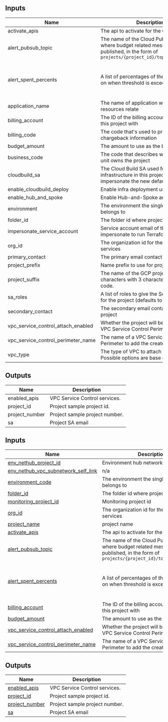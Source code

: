 <!-- BEGINNING OF PRE-COMMIT-TERRAFORM DOCS HOOK -->

## Inputs

| Name                                   | Description                                                                                                                                   | Type           | Default                                                    | Required |
|----------------------------------------|-----------------------------------------------------------------------------------------------------------------------------------------------|----------------|------------------------------------------------------------|:--------:|
| activate\_apis                         | The api to activate for the GCP project                                                                                                       | `list(string)` | `[]`                                                       |    no    |
| alert\_pubsub\_topic                   | The name of the Cloud Pub/Sub topic where budget related messages will be published, in the form of `projects/{project_id}/topics/{topic_id}` | `string`       | `null`                                                     |    no    |
| alert\_spent\_percents                 | A list of percentages of the budget to alert on when threshold is exceeded                                                                    | `list(number)` | <pre>[<br>  0.5,<br>  0.75,<br>  0.9,<br>  0.95<br>]</pre> |    no    |
| application\_name                      | The name of application where GCP resources relate                                                                                            | `string`       | n/a                                                        |   yes    |
| billing\_account                       | The ID of the billing account to associated this project with                                                                                 | `string`       | n/a                                                        |   yes    |
| billing\_code                          | The code that's used to provide chargeback information                                                                                        | `string`       | n/a                                                        |   yes    |
| budget\_amount                         | The amount to use as the budget                                                                                                               | `number`       | `1000`                                                     |    no    |
| business\_code                         | The code that describes which business unit owns the project                                                                                  | `string`       | `"abcd"`                                                   |    no    |
| cloudbuild\_sa                         | The Cloud Build SA used for deploying infrastructure in this project. It will impersonate the new default SA created                          | `string`       | `""`                                                       |    no    |
| enable\_cloudbuild\_deploy             | Enable infra deployment using Cloud Build                                                                                                     | `bool`         | `false`                                                    |    no    |
| enable\_hub\_and\_spoke                | Enable Hub-and-Spoke architecture.                                                                                                            | `bool`         | `false`                                                    |    no    |
| environment                            | The environment the single project belongs to                                                                                                 | `string`       | n/a                                                        |   yes    |
| folder\_id                             | The folder id where project will be created                                                                                                   | `string`       | n/a                                                        |   yes    |
| impersonate\_service\_account          | Service account email of the account to impersonate to run Terraform                                                                          | `string`       | n/a                                                        |   yes    |
| org\_id                                | The organization id for the associated services                                                                                               | `string`       | n/a                                                        |   yes    |
| primary\_contact                       | The primary email contact for the project                                                                                                     | `string`       | n/a                                                        |   yes    |
| project\_prefix                        | Name prefix to use for projects created.                                                                                                      | `string`       | `"prj"`                                                    |    no    |
| project\_suffix                        | The name of the GCP project. Max 16 characters with 3 character business unit code.                                                           | `string`       | n/a                                                        |   yes    |
| sa\_roles                              | A list of roles to give the Service Account for the project (defaults to none)                                                                | `list(string)` | `[]`                                                       |    no    |
| secondary\_contact                     | The secondary email contact for the project                                                                                                   | `string`       | `""`                                                       |    no    |
| vpc\_service\_control\_attach\_enabled | Whether the project will be attached to a VPC Service Control Perimeter                                                                       | `bool`         | `false`                                                    |    no    |
| vpc\_service\_control\_perimeter\_name | The name of a VPC Service Control Perimeter to add the created project to                                                                     | `string`       | `null`                                                     |    no    |
| vpc\_type                              | The type of VPC to attach the project to. Possible options are base or restricted.                                                            | `string`       | `""`                                                       |    no    |

## Outputs

| Name            | Description                    |
|-----------------|--------------------------------|
| enabled\_apis   | VPC Service Control services.  |
| project\_id     | Project sample project id.     |
| project\_number | Project sample project number. |
| sa              | Project SA email               |

<!-- END OF PRE-COMMIT-TERRAFORM DOCS HOOK -->

<!-- BEGIN_TF_DOCS -->
## Inputs

| Name | Description | Type | Default | Required |
|------|-------------|------|---------|:--------:|
| <a name="input_netenv_project_id"></a> [env\_nethub\_project\_id](#input\_env\_nethub\_project\_id) | Environment hub network project id | `string` | n/a | yes |
| <a name="input_netenv_subnet_self_link"></a> [env\_nethub\_vpc\_subnetwork\_self\_link](#input\_env\_nethub\_vpc\_subnetwork\_self\_link) | n/a | `any` | n/a | yes |
| <a name="input_environment_code"></a> [environment\_code](#input\_environment\_code) | The environment the single project belongs to | `string` | n/a | yes |
| <a name="input_folder_id"></a> [folder\_id](#input\_folder\_id) | The folder id where project will be created | `string` | n/a | yes |
| <a name="input_monitoring_project_id"></a> [monitoring\_project\_id](#input\_monitoring\_project\_id) | Monitoring project id | `string` | n/a | yes |
| <a name="input_org_id"></a> [org\_id](#input\_org\_id) | The organization id for the associated services | `string` | n/a | yes |
| <a name="input_project_name"></a> [project\_name](#input\_project\_name) | project name | `string` | n/a | yes |
| <a name="input_activate_apis"></a> [activate\_apis](#input\_activate\_apis) | The api to activate for the GCP project | `list(string)` | `[]` | no |
| <a name="input_alert_pubsub_topic"></a> [alert\_pubsub\_topic](#input\_alert\_pubsub\_topic) | The name of the Cloud Pub/Sub topic where budget related messages will be published, in the form of `projects/{project_id}/topics/{topic_id}` | `string` | `null` | no |
| <a name="input_alert_spent_percents"></a> [alert\_spent\_percents](#input\_alert\_spent\_percents) | A list of percentages of the budget to alert on when threshold is exceeded | `list(number)` | <pre>[<br>  0.5,<br>  0.75,<br>  0.9,<br>  0.95<br>]</pre> | no |
| <a name="input_billing_account"></a> [billing\_account](#input\_billing\_account) | The ID of the billing account to associated this project with | `string` | `null` | no |
| <a name="input_budget_amount"></a> [budget\_amount](#input\_budget\_amount) | The amount to use as the budget | `number` | `1000` | no |
| <a name="input_vpc_service_control_attach_enabled"></a> [vpc\_service\_control\_attach\_enabled](#input\_vpc\_service\_control\_attach\_enabled) | Whether the project will be attached to a VPC Service Control Perimeter | `bool` | `false` | no |
| <a name="input_vpc_service_control_perimeter_name"></a> [vpc\_service\_control\_perimeter\_name](#input\_vpc\_service\_control\_perimeter\_name) | The name of a VPC Service Control Perimeter to add the created project to | `string` | `null` | no |

## Outputs

| Name | Description |
|------|-------------|
| <a name="output_enabled_apis"></a> [enabled\_apis](#output\_enabled\_apis) | VPC Service Control services. |
| <a name="output_project_id"></a> [project\_id](#output\_project\_id) | Project sample project id. |
| <a name="output_project_number"></a> [project\_number](#output\_project\_number) | Project sample project number. |
| <a name="output_sa"></a> [sa](#output\_sa) | Project SA email |
<!-- END_TF_DOCS -->